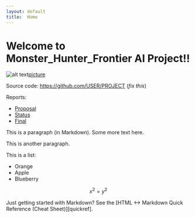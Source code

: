 ```yaml
---
layout: default
title:  Home
---
```



# Welcome to Monster_Hunter_Frontier AI Project!!
![alt text](https://github.com/zihuazhang337/Monster_Hunter_Frontier-/blob/master/docs/MHF.jpg )[picture]

Source code: https://github.com/USER/PROJECT (_fix this_)

Reports:

- [Proposal](proposal.html)
- [Status](status.html)
- [Final](final.html)


This is a paragraph (in Markdown). Some more
text here.

This is another paragraph.

This is a list:

- Orange
- Apple
- Blueberry

$$x^2 = y^2$$


Just getting started with Markdown?
See the [HTML <-> Markdown Quick Reference (Cheat Sheet)][quickref].


[picture]: http://www.9minecraft.net/monster-hunter-frontier-craft-mod/
